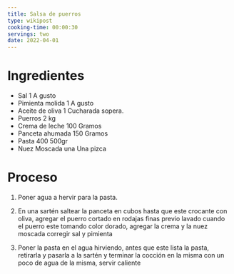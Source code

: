 ```yaml
---
title: Salsa de puerros
type: wikipost
cooking-time: 00:00:30
servings: two 
date: 2022-04-01
---
```


# Ingredientes

- Sal 1 A gusto
- Pimienta molida 1 A gusto
- Aceite de oliva 1 Cucharada sopera.
- Puerros 2 kg
- Crema de leche 100 Gramos
- Panceta ahumada 150 Gramos
- Pasta 400 500gr
- Nuez Moscada una Una pizca

# Proceso

1. Poner agua a hervir para la pasta. 

2. En una sartén saltear la panceta en cubos hasta que este crocante con oliva, agregar el puerro cortado en rodajas finas previo lavado cuando el puerro este tomando color dorado, agregar la crema y la nuez moscada corregir sal y pimienta

3. Poner la pasta en el agua hirviendo, antes que este lista la pasta, retirarla y pasarla a la sartén y terminar la cocción en la misma con un poco de agua de la misma, servir caliente

